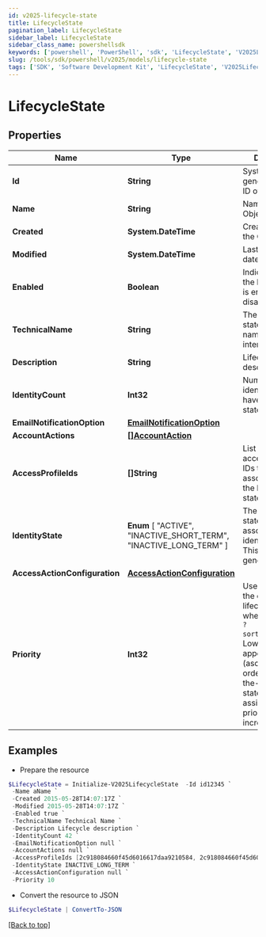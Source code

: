 ```yaml
---
id: v2025-lifecycle-state
title: LifecycleState
pagination_label: LifecycleState
sidebar_label: LifecycleState
sidebar_class_name: powershellsdk
keywords: ['powershell', 'PowerShell', 'sdk', 'LifecycleState', 'V2025LifecycleState'] 
slug: /tools/sdk/powershell/v2025/models/lifecycle-state
tags: ['SDK', 'Software Development Kit', 'LifecycleState', 'V2025LifecycleState']
---
```



# LifecycleState

## Properties

Name | Type | Description | Notes
------------ | ------------- | ------------- | -------------
**Id** | **String** | System-generated unique ID of the Object | [optional] [readonly] 
**Name** | **String** | Name of the Object | [required]
**Created** | **System.DateTime** | Creation date of the Object | [optional] [readonly] 
**Modified** | **System.DateTime** | Last modification date of the Object | [optional] [readonly] 
**Enabled** | **Boolean** | Indicates whether the lifecycle state is enabled or disabled. | [optional] [default to $false]
**TechnicalName** | **String** | The lifecycle state's technical name. This is for internal use. | [required]
**Description** | **String** | Lifecycle state's description. | [optional] 
**IdentityCount** | **Int32** | Number of identities that have the lifecycle state. | [optional] [readonly] 
**EmailNotificationOption** | [**EmailNotificationOption**](email-notification-option) |  | [optional] 
**AccountActions** | [**[]AccountAction**](account-action) |  | [optional] 
**AccessProfileIds** | **[]String** | List of unique access-profile IDs that are associated with the lifecycle state. | [optional] 
**IdentityState** |  **Enum** [  "ACTIVE",    "INACTIVE_SHORT_TERM",    "INACTIVE_LONG_TERM" ] | The lifecycle state's associated identity state. This field is generally 'null'. | [optional] 
**AccessActionConfiguration** | [**AccessActionConfiguration**](access-action-configuration) |  | [optional] 
**Priority** | **Int32** | Used to control the order of lifecycle states when listing with `?sorters=priority`. Lower numbers appear first (ascending order). Out-of-the-box lifecycle states are assigned priorities in increments of 10. | [optional] 

## Examples

- Prepare the resource
```powershell
$LifecycleState = Initialize-V2025LifecycleState  -Id id12345 `
 -Name aName `
 -Created 2015-05-28T14:07:17Z `
 -Modified 2015-05-28T14:07:17Z `
 -Enabled true `
 -TechnicalName Technical Name `
 -Description Lifecycle description `
 -IdentityCount 42 `
 -EmailNotificationOption null `
 -AccountActions null `
 -AccessProfileIds [2c918084660f45d6016617daa9210584, 2c918084660f45d6016617daa9210500] `
 -IdentityState INACTIVE_LONG_TERM `
 -AccessActionConfiguration null `
 -Priority 10
```

- Convert the resource to JSON
```powershell
$LifecycleState | ConvertTo-JSON
```


[[Back to top]](#) 

